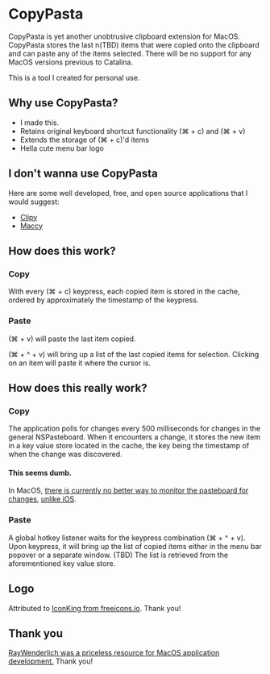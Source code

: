 # CopyPasta

CopyPasta is yet another unobtrusive clipboard extension for MacOS. CopyPasta stores the last n(TBD) items that were copied onto the clipboard and can paste any of the items selected. There will be no support for any MacOS versions previous to Catalina.

This is a tool I created for personal use.

## Why use CopyPasta?

- I made this.
- Retains original keyboard shortcut functionality (⌘ + c) and (⌘ + v)
- Extends the storage of (⌘ + c)'d items
- Hella cute menu bar logo

## I don't wanna use CopyPasta

Here are some well developed, free, and open source applications that I would suggest:
- [Clipy](https://github.com/Clipy/Clipy)
- [Maccy](https://github.com/p0deje/Maccy)

## How does this work?

### Copy

With every (⌘ + c) keypress, each copied item is stored in the cache, ordered by approximately the timestamp of the keypress.

### Paste

(⌘ + v) will paste the last item copied.

(⌘ + ^ + v) will bring up a list of the last copied items for selection. Clicking on an item will paste it where the cursor is.

## How does this **really** work?

### Copy

The application polls for changes every 500 milliseconds for changes in the general NSPasteboard. When it encounters a change, it stores the new item in a key value store located in the cache, the key being the timestamp of when the change was discovered. 

#### This seems dumb.

In MacOS, [there is currently no better way to monitor the pasteboard for changes](https://stackoverflow.com/a/5033480), [unlike iOS](https://developer.apple.com/documentation/uikit/uipasteboard/1622104-changednotification).

### Paste

A global hotkey listener waits for the keypress combination (⌘ + ^ + v). Upon keypress, it will bring up the list of copied items either in the menu bar popover or a separate window. (TBD) The list is retrieved from the aforementioned key value store.

## Logo
Attributed to [IconKing from freeicons.io](https://freeicons.io/restaurant-and-food-icons/restaurant-pasta-icon-icon). Thank you!

## Thank you
[RayWenderlich was a priceless resource for MacOS application development.](https://www.raywenderlich.com/) Thank you!
